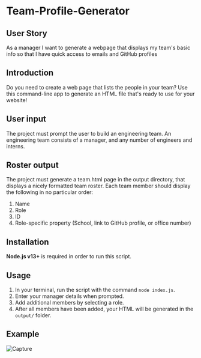 # Team-Profile-Generator

## User Story

As a manager
I want to generate a webpage that displays my team's basic info
so that I have quick access to emails and GitHub profiles

## Introduction

Do you need to create a web page that lists the people in your team? Use this command-line app to generate an HTML file that's ready to use for your website!

## User input
The project must prompt the user to build an engineering team. An engineering
team consists of a manager, and any number of engineers and interns.

## Roster output
The project must generate a team.html page in the output directory, that displays a nicely formatted team roster. Each team member should display the following in no particular order:
1. Name
2. Role
3. ID
4. Role-specific property (School, link to GitHub profile, or office number)

## Installation

**Node.js v13+** is required in order to run this script.

## Usage

1. In your terminal, run the script with the command `node index.js`.
2. Enter your manager details when prompted.
3. Add additional members by selecting a role.
4. After all members have been added, your HTML will be generated in the `output/` folder.

## Example

![Capture](https://user-images.githubusercontent.com/56567819/72407942-d6305c80-3726-11ea-99ea-4c7b442dd0b7.PNG)
